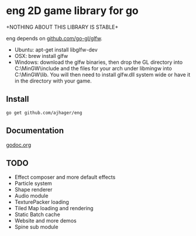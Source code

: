 eng 2D game library for go
===

+NOTHING ABOUT THIS LIBRARY IS STABLE+

eng depends on [github.com/go-gl/glfw](http://github.com/go-gl/glfw).
* Ubuntu: apt-get install libglfw-dev
* OSX: brew install glfw
* Windows: download the glfw binaries, then drop the GL directory into C:\MinGW\include and the files for your arch under libmingw into C:\MinGW\lib. You will then need to install glfw.dll system wide or have it in the directory with your game.

Install
-------
`go get github.com/ajhager/eng`

Documentation
-------------

[godoc.org](http://godoc.org/github.com/ajhager/eng)

TODO
----

* Effect composer and more default effects
* Particle system
* Shape renderer
* Audio module
* TexturePacker loading
* Tiled Map loading and rendering
* Static Batch cache
* Website and more demos
* Spine sub module
